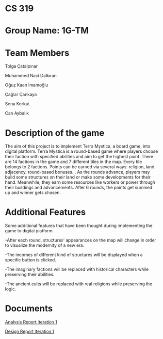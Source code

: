 # CS 319
# Group Name: 1G-TM
# Team Members
Tolga Çatalpınar

Muhammed Naci Dalkıran

Oğuz Kaan İmamoğlu

Çağlar Çankaya

Sena Korkut

Can Aybalık
# Description of the game
The aim of this project is to implement Terra Mystica, a board game, into digital platform. 
Terra Mystica is a round-based game where players choose their faction with specified abilities 
and aim to get the highest point. There are 14 factions in the game and 7 different tiles in the map.
Every tile belongs to 2 factions. Points can be earned via several ways: religion, land adjacency, 
round-based bonuses... As the rounds advance, players 
may build some structures on their land or make some developments for their hand. Meanwhile,
they earn some resources like workers or power through their buildings and advancements.
After 6 rounds, the points get summed up and winner gets chosen. 

  
# Additional Features
Some additional features that have been thought during implementing the game to digital platform.

-After each round, structures' appearances on the map will change in order to visualize the modernity of a new era.

-The incomes of different kind of structures will be displayed when a specific button is clicked.

-The imaginary factions will be replaced with historical characters while preserving their abilities.

-The ancient cults will be replaced with real religions while preserving the logic.

# Documents

[Analysis Report Iteration 1](https://docs.google.com/document/d/1EjOXqobrGrwTbd4s7ybg64QMJ2uZwxsWKmFKhheU4Do/edit?usp=sharing)

[Design Report Iteration 1](https://docs.google.com/document/d/1MgP_69S6QYHQR9V0bhgPJGBwMPM0ZGMtTsSPjAw7r7s/edit?usp=sharing)
